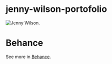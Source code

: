 # jenny-wilson-portofolio

![Jenny Wilson](https://mir-s3-cdn-cf.behance.net/project_modules/max_632/71426099187383.5eed0a5a05af4.png).

# Behance

See more in [Behance](https://www.behance.net/gallery/99187383/Web-Designer-Portofolio).
